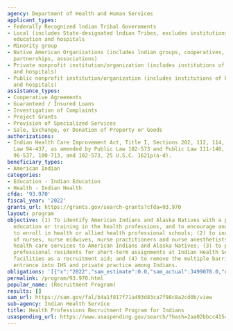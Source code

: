 ```yaml
---
agency: Department of Health and Human Services
applicant_types:
- Federally Recognized lndian Tribal Governments
- Local (includes State-designated lndian Tribes, excludes institutions of higher
  education and hospitals
- Minority group
- Native American Organizations (includes lndian groups, cooperatives, corporations,
  partnerships, associations)
- Private nonprofit institution/organization (includes institutions of higher education
  and hospitals)
- Public nonprofit institution/organization (includes institutions of higher education
  and hospitals)
assistance_types:
- Cooperative Agreements
- Guaranteed / Insured Loans
- Investigation of Complaints
- Project Grants
- Provision of Specialized Services
- Sale, Exchange, or Donation of Property or Goods
authorizations:
- Indian Health Care Improvement Act, Title I, Sections 202, 112, 114, and 122, Public
  Law 94-437, as amended by Public Law 102-573 and Public Law 111-148, Public Laws
  96-537, 100-713, and 102-573, 25 U.S.C. 1621p(a-d).
beneficiary_types:
- American Indian
categories:
- Education - Indian Education
- Health - Indian Health
cfda: '93.970'
fiscal_year: '2022'
grants_url: https://grants.gov/search-grants?cfda=93.970
layout: program
objective: (1) To identify American Indians and Alaska Natives with a potential for
  education or training in the health professions, and to encourage and assist them
  to enroll in health or allied health professional schools; (2) to increase the number
  of nurses, nurse midwives, nurse practitioners and nurse anesthetists who deliver
  health care services to American Indians and Alaska Natives; (3) to place health
  professional residents for short-term assignments at Indian Health Service (IHS)
  facilities as a recruitment aid; and (4) to remove the multiple barriers to their
  entrance into IHS and private practice among Indians.
obligations: '[{"x":"2022","sam_estimate":0.0,"sam_actual":3499078.0,"usa_spending_actual":2794564.16},{"x":"2023","sam_estimate":3648287.0,"sam_actual":0.0,"usa_spending_actual":3180289.37},{"x":"2024","sam_estimate":4085918.0,"sam_actual":0.0,"usa_spending_actual":4019504.0}]'
permalink: /program/93.970.html
popular_name: (Recruitment Program)
results: []
sam_url: https://sam.gov/fal/b4a1f817f71a493d83ca7f98c8a2cd0b/view
sub-agency: Indian Health Service
title: Health Professions Recruitment Program for Indians
usaspending_url: https://www.usaspending.gov/search/?hash=2aa02bbcc4154aac7503bbb2c5c855d1
---
```

